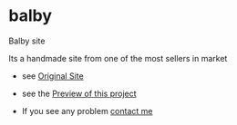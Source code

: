 # balby
Balby site

Its a handmade site from one of the most sellers in market

* see [Original Site](https://preview.ariawp.com/bolby-2/)

* see the [Preview of this project](https://bolby.iran.liara.run/)

* If you see any problem [contact me](t.me/pouria_hjt)
